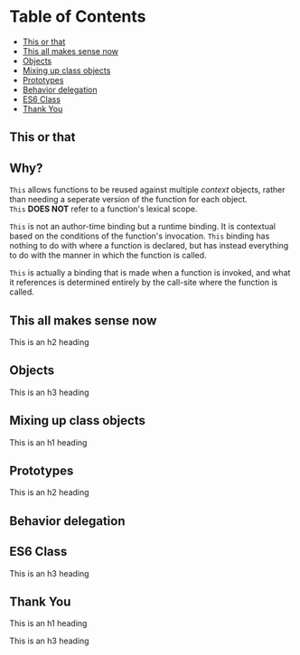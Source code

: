 # Table of Contents

- [This or that](#this-or-that)
- [This all makes sense now](#this-all-makes-sense-now)
- [Objects](#objects)
- [Mixing up class objects](#mixing-up-class-objects)
- [Prototypes](#prototypes)
- [Behavior delegation](#behavior-delegation)
- [ES6 Class](#ES6-class)
- [Thank You](#thank-you)

## This or that

## Why?
```This``` allows functions to be reused against multiple _context_ objects, rather than needing a seperate version of the function for each object.  
```This``` **DOES NOT** refer to a function's lexical scope.

```This``` is not an author-time binding but a runtime binding. It is contextual based on the conditions of the function's invocation. ```This``` binding has nothing to do with where a function is declared, but has instead everything to do with the manner in which the function is called.

```This``` is actually a binding that is made when a function is invoked, and what it references is determined entirely by the call-site where the function is called.
## This all makes sense now

This is an h2 heading

## Objects

This is an h3 heading

## Mixing up class objects

This is an h1 heading

## Prototypes

This is an h2 heading

## Behavior delegation

## ES6 Class

This is an h3 heading

## Thank You

This is an h1 heading


This is an h3 heading
